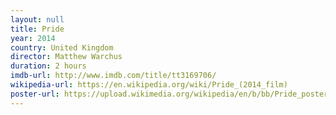 ```yaml
---
layout: null
title: Pride
year: 2014
country: United Kingdom
director: Matthew Warchus
duration: 2 hours
imdb-url: http://www.imdb.com/title/tt3169706/
wikipedia-url: https://en.wikipedia.org/wiki/Pride_(2014_film)
poster-url: https://upload.wikimedia.org/wikipedia/en/b/bb/Pride_poster.jpg
---
```


